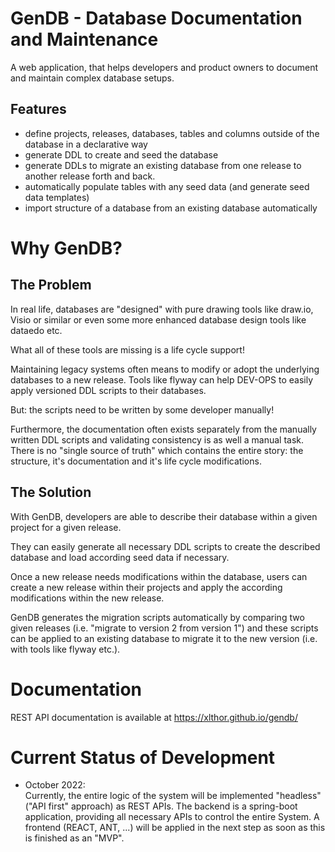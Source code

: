 # GenDB - Database Documentation and Maintenance

A web application, that helps developers and product owners to document and maintain complex database setups.

## Features

* define projects, releases, databases, tables and columns outside of the database in a declarative way
* generate DDL to create and seed the database
* generate DDLs to migrate an existing database from one release to another release  forth and back.
* automatically populate tables with any seed data (and generate seed data templates)
* import structure of a database from an existing database automatically

# Why GenDB?

## The Problem

In real life, databases are "designed" with pure drawing tools like draw.io, Visio or similar or even some more enhanced database design tools like dataedo etc. 

What all of these tools are missing is a life cycle support!

Maintaining legacy systems often means to modify or adopt the underlying databases to a new release.
Tools like flyway can help DEV-OPS to easily apply versioned DDL scripts to their databases. 

But: the scripts need to be written by some developer manually!

Furthermore, the documentation often exists separately from the manually written DDL scripts and validating consistency is as well a manual task. There is no "single source of truth" which contains the entire story: the structure, it's documentation and it's life cycle modifications.

## The Solution

With GenDB, developers are able to describe their database within a given project for a given release. 

They can easily generate all necessary DDL scripts to create the described database and load according seed data if necessary.

Once a new release needs modifications within the database, users can create a new release within their projects and 
apply the according modifications within the new release. 

GenDB generates the migration scripts automatically by comparing two given releases (i.e. "migrate to version 2 from version 1") and these scripts 
can be applied to an existing database to migrate it to the new version (i.e. with tools like flyway etc.).

# Documentation

REST API documentation is available at <a href="https://xlthor.github.io/gendb/" target="_blank">https://xlthor.github.io/gendb/</a>

# Current Status of Development

* October 2022:<br>
Currently, the entire logic of the system will be implemented "headless" ("API first" approach) as REST APIs. The backend is a spring-boot application, providing all necessary APIs to control the entire System. A frontend (REACT, ANT, ...) will be applied in the next step as soon as this is finished as an "MVP".


